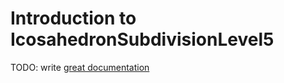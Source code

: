 # Introduction to IcosahedronSubdivisionLevel5

TODO: write [great documentation](http://jacobian.org/writing/what-to-write/)
